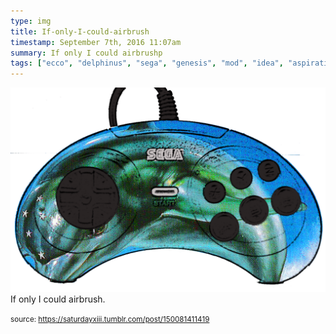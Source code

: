 ```yaml
---
type: img
title: If-only-I-could-airbrush
timestamp: September 7th, 2016 11:07am
summary: If only I could airbrushp 
tags: ["ecco", "delphinus", "sega", "genesis", "mod", "idea", "aspiration", "controllers", "art"]
---
```

<img src="../media/150081411419.png"/>
                                                                                          <div class="caption">
If only I could airbrush.
 
                                    
                
                
                
                
                                
<small>source: https://saturdayxiii.tumblr.com/post/150081411419</small>